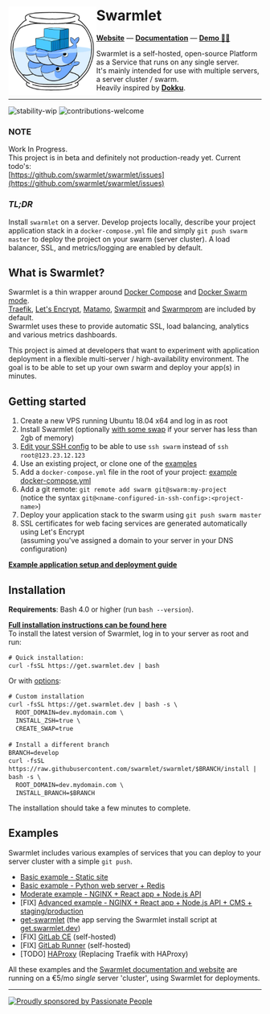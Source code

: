 <div>
  <img align="left" src="assets/logo.png" width="175" alt="logo" />
  <h1 align="left">Swarmlet</h1>
</div>

**[Website](https://swarmlet.dev)** — **[Documentation](https://swarmlet.dev/docs/getting-started/introduction)** — **[Demo 🧞‍♂](https://vimeo.com/412918465)**  

Swarmlet is a self-hosted, open-source Platform as a Service that runs on any single server.  
It's mainly intended for use with multiple servers, a server cluster / swarm.  
Heavily inspired by **[Dokku](http://dokku.viewdocs.io/dokku/)**.  

---

![stability-wip](https://img.shields.io/badge/stability-work_in_progress-lightgrey.svg)
![contributions-welcome](https://img.shields.io/badge/contributions-welcome-blue.svg)

### NOTE  
Work In Progress.  
This project is in beta and definitely not production-ready yet.
Current todo's:  
[https://github.com/swarmlet/swarmlet/issues](https://github.com/swarmlet/swarmlet/issues)


### *TL;DR*  
Install `swarmlet` on a server. Develop projects locally, describe your project application stack in a `docker-compose.yml` file and simply `git push swarm master` to deploy the project on your swarm (server cluster). A load balancer, SSL, and metrics/logging are enabled by default.  

## What is Swarmlet?
Swarmlet is a thin wrapper around [Docker Compose](https://docs.docker.com/compose/) and [Docker Swarm mode](https://docs.docker.com/engine/swarm/).  
[Traefik](https://github.com/containous/traefik), [Let's Encrypt](https://letsencrypt.org), [Matamo](https://matomo.org/), [Swarmpit](https://swarmpit.io) and [Swarmprom](https://github.com/stefanprodan/swarmprom) are included by default.  
Swarmlet uses these to provide automatic SSL, load balancing, analytics and various metrics dashboards.  

This project is aimed at developers that want to experiment with application deployment in a flexible multi-server / high-availability environment. The goal is to be able to set up your own swarm and deploy your app(s) in minutes.  

## Getting started
1. Create a new VPS running Ubuntu 18.04 x64 and log in as root
1. Install Swarmlet (optionally [with some swap]() if your server has less than 2gb of memory)
1. [Edit your SSH config]() to be able to use `ssh swarm` instead of `ssh root@123.23.12.123`
1. Use an existing project, or clone one of the [examples](https://swarmlet.dev/docs/examples/static-site)
1. Add a `docker-compose.yml` file in the root of your project: [example docker-compose.yml](https://github.com/swarmlet/swarmlet/blob/master/examples/basic-example/docker-compose.yml)
1. Add a git remote: `git remote add swarm git@swarm:my-project`  
(notice the syntax `git@<name-configured-in-ssh-config>:<project-name>`)
1. Deploy your application stack to the swarm using `git push swarm master`
1. SSL certificates for web facing services are generated automatically using Let's Encrypt  
(assuming you've assigned a domain to your server in your DNS configuration)

**[Example application setup and deployment guide](https://swarmlet.dev/docs/getting-started/deploying-applications#example-application-setup)**

## Installation
**Requirements**: Bash 4.0 or higher (run `bash --version`).  

**[Full installation instructions can be found here](https://swarmlet.dev/docs/getting-started/installation)**  
To install the latest version of Swarmlet, log in to your server as root and run:  
```shell
# Quick installation:
curl -fsSL https://get.swarmlet.dev | bash
```
Or with [options](https://swarmlet.dev/docs/getting-started/installation):
```shell
# Custom installation 
curl -fsSL https://get.swarmlet.dev | bash -s \
  ROOT_DOMAIN=dev.mydomain.com \
  INSTALL_ZSH=true \
  CREATE_SWAP=true

# Install a different branch
BRANCH=develop
curl -fsSL https://raw.githubusercontent.com/swarmlet/swarmlet/$BRANCH/install | bash -s \
  ROOT_DOMAIN=dev.mydomain.com \
  INSTALL_BRANCH=$BRANCH
```
The installation should take a few minutes to complete.  

## Examples

Swarmlet includes various examples of services that you can deploy to your server cluster with a simple `git push`.  
- [Basic example - Static site](https://swarmlet.dev/docs/examples/static-site)
- [Basic example - Python web server + Redis](https://swarmlet.dev/docs/examples/python-redis)
- [Moderate example - NGINX + React app + Node.js API](https://swarmlet.dev/docs/examples/nginx-react-node)
- [FIX] [Advanced example - NGINX + React app + Node.js API + CMS + staging/production](https://swarmlet.dev/docs/examples/nginx-react-node-cms)
- [get-swarmlet](https://swarmlet.dev/docs/examples/get-swarmlet) (the app serving the Swarmlet install script at [get.swarmlet.dev](https://get.swarmlet.dev))
- [FIX] [GitLab CE](https://swarmlet.dev/docs/examples/gitlab-ce) (self-hosted)
- [FIX] [GitLab Runner](https://swarmlet.dev/docs/examples/gitlab-runner) (self-hosted)
- [TODO] [HAProxy](https://swarmlet.dev/docs/examples/haproxy) (Replacing Traefik with HAProxy)

All these examples and the [Swarmlet documentation and website](https://swarmlet.dev) are running on a €5/mo *single* server 'cluster', using Swarmlet for deployments.  

<!-- Services you can run on your swarm (replace swarmlet.dev with your domain and [update](https://swarmlet.dev/docs/getting-started/introduction) the service configuration):

[swarmlet.dev](https://swarmlet.dev)  
[swarmpit.swarmlet.dev](https://swarmpit.swarmlet.dev)  
[matomo.swarmlet.dev](https://matomo.swarmlet.dev)  
[grafana.swarmlet.dev](https://grafana.swarmlet.dev)  
[traefik.swarmlet.dev](https://traefik.swarmlet.dev)  
[consul.swarmlet.dev](https://consul.swarmlet.dev)  
[prometheus.swarmlet.dev](https://prometheus.swarmlet.dev)  
[alertmanager.swarmlet.dev](https://alertmanager.swarmlet.dev)  
[unsee.swarmlet.dev](https://unsee.swarmlet.dev)   -->

---

[![Proudly sponsored by Passionate People](https://passionatepeople.io/image/sponsor/sponsored-by-normal-small.png)](https://passionatepeople.io/oss)
